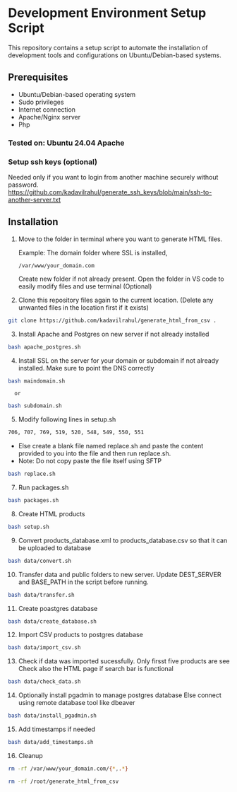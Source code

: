 # Development Environment Setup Script

This repository contains a setup script to automate the installation of development tools and configurations on Ubuntu/Debian-based systems.

## Prerequisites

- Ubuntu/Debian-based operating system
- Sudo privileges
- Internet connection
- Apache/Nginx server
- Php

### Tested on: Ubuntu 24.04 Apache

### Setup ssh keys (optional)
Needed only if you want to login from another machine securely without password.
https://github.com/kadavilrahul/generate_ssh_keys/blob/main/ssh-to-another-server.txt

## Installation

1. Move to the folder in terminal  where you want to generate HTML files.

    Example: The domain folder where SSL is installed, 
    
    `/var/www/your_domain.com`

    Create new folder if not already present.
    Open the folder in VS code to easily modify files and use terminal (Optional)

2. Clone this repository files again to the current location. (Delete any       unwanted files in the location first if it exists)

```bash
git clone https://github.com/kadavilrahul/generate_html_from_csv .
```

3. Install Apache and Postgres on new server if not already installed

```bash
bash apache_postgres.sh
```

4. Install SSL on the server for your domain or subdomain if not already installed.
   Make sure to point the DNS correctly

```bash
bash maindomain.sh
```
      or

```bash
bash subdomain.sh
```

5. Modify following lines in setup.sh
```bash 
706, 707, 769, 519, 520, 548, 549, 550, 551
```
- Else create a blank file named replace.sh and paste the content provided to you into the file and then run replace.sh.
- Note: Do not copy paste the file itself using SFTP

```bash 
bash replace.sh
```

7. Run packages.sh

```bash 
bash packages.sh
```

8. Create HTML products

```bash
bash setup.sh
```

9. Convert products_database.xml to products_database.csv so that it can be uploaded to database

```bash
bash data/convert.sh
```

10. Transfer data and public folders to new server. Update DEST_SERVER and BASE_PATH in the script before running.

```bash
bash data/transfer.sh
```

11. Create poastgres database

```bash
bash data/create_database.sh
```

12. Import CSV products to postgres database

```bash
bash data/import_csv.sh
```

13. Check if data was imported sucessfully. Only firsst five products are see
    Check also the HTML page if search bar is functional

```bash
bash data/check_data.sh
```

14. Optionally install pgadmin to manage postgres database
    Else connect using remote database tool like dbeaver

```bash
bash data/install_pgadmin.sh
```

15. Add timestamps if needed
    
```bash
bash data/add_timestamps.sh
```

16. Cleanup

```bash
rm -rf /var/www/your_domain.com/{*,.*}
```

```bash
rm -rf /root/generate_html_from_csv
```
